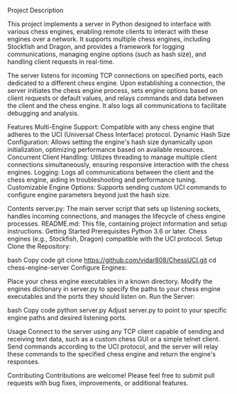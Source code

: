 Project Description

This project implements a server in Python designed to interface with various chess engines, enabling remote clients to interact with these engines over a network. It supports multiple chess engines, including Stockfish and Dragon, and provides a framework for logging communications, managing engine options (such as hash size), and handling client requests in real-time.

The server listens for incoming TCP connections on specified ports, each dedicated to a different chess engine. Upon establishing a connection, the server initiates the chess engine process, sets engine options based on client requests or default values, and relays commands and data between the client and the chess engine. It also logs all communications to facilitate debugging and analysis.

Features
Multi-Engine Support: Compatible with any chess engine that adheres to the UCI (Universal Chess Interface) protocol.
Dynamic Hash Size Configuration: Allows setting the engine's hash size dynamically upon initialization, optimizing performance based on available resources.
Concurrent Client Handling: Utilizes threading to manage multiple client connections simultaneously, ensuring responsive interaction with the chess engines.
Logging: Logs all communications between the client and the chess engine, aiding in troubleshooting and performance tuning.
Customizable Engine Options: Supports sending custom UCI commands to configure engine parameters beyond just the hash size.

Contents
server.py: The main server script that sets up listening sockets, handles incoming connections, and manages the lifecycle of chess engine processes.
README.md: This file, containing project information and setup instructions.
Getting Started
Prerequisites
Python 3.6 or later.
Chess engines (e.g., Stockfish, Dragon) compatible with the UCI protocol.
Setup
Clone the Repository:

bash
Copy code
git clone https://github.com/vidar808/ChessUCI.git
cd chess-engine-server
Configure Engines:

Place your chess engine executables in a known directory.
Modify the engines dictionary in server.py to specify the paths to your chess engine executables and the ports they should listen on.
Run the Server:

bash
Copy code
python server.py
Adjust server.py to point to your specific engine paths and desired listening ports.

Usage
Connect to the server using any TCP client capable of sending and receiving text data, such as a custom chess GUI or a simple telnet client. Send commands according to the UCI protocol, and the server will relay these commands to the specified chess engine and return the engine's responses.

Contributing
Contributions are welcome! Please feel free to submit pull requests with bug fixes, improvements, or additional features.
